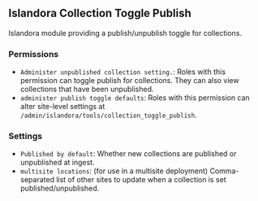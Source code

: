 ## Islandora Collection Toggle Publish

Islandora module providing a publish/unpublish toggle for collections.

### Permissions

- `Administer unpublished collection setting.`: Roles with this permission can toggle publish for collections. They can also view collections that have been unpublished.
- `administer publish toggle defaults`: Roles with this permission can alter site-level settings at `/admin/islandora/tools/collection_toggle_publish`.

### Settings

- `Published by default`: Whether new collections are published or unpublished at ingest.
- `multisite locations`: (for use in a multisite deployment) Comma-separated list of other sites to update when a collection is set published/unpublished.

